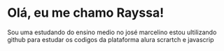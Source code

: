 # Olá, eu me chamo Rayssa!
Sou uma estudando do ensino medio no josé marcelino
estou ultilizando github para estudar os codigos da plataforma alura
scrartch e javascrip
